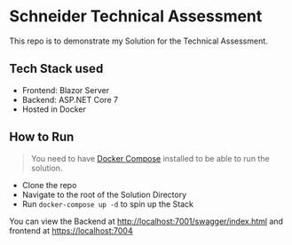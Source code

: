 # Schneider Technical Assessment

This repo is to demonstrate my Solution for the Technical Assessment.

## Tech Stack used

+ Frontend: Blazor Server
+ Backend: ASP.NET Core 7
+ Hosted in Docker

## How to Run

> You need to have [Docker Compose](https://www.docker.com/products/docker-desktop/) installed to be able to run the solution.

+ Clone the repo
+ Navigate to the root of the Solution Directory
+ Run `docker-compose up -d` to spin up the Stack

You can view the Backend at [http://localhost:7001/swagger/index.html](http://localhost:7001/swagger/index.html) and frontend at [https://localhost:7004](https://localhost:7004/)
